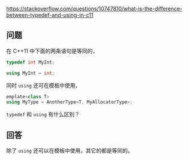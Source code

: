 <https://stackoverflow.com/questions/10747810/what-is-the-difference-between-typedef-and-using-in-c11>

## 问题

在 C++11 中下面的两条语句是等同的，

```c++
typedef int MyInt;

using MyInt = int;
```

同时 `using` 还可在模板中使用，

```c++
emplate<class T>
using MyType = AnotherType<T, MyAllocatorType>;
```

`typedef` 和 `using` 有什么区别？

## 回答

除了 `using` 还可以在模板中使用，其它的都是等同的。

